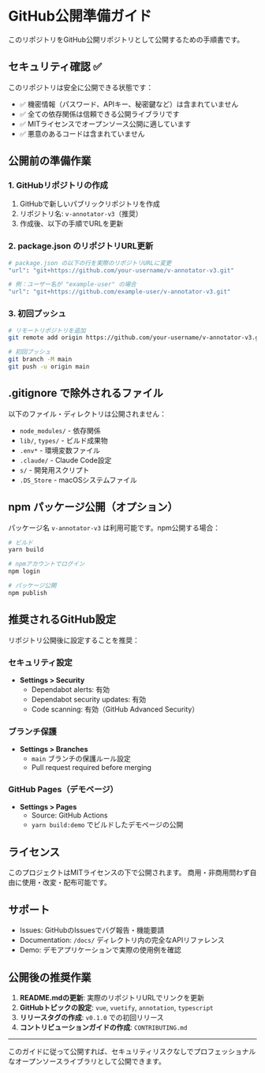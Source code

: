 # GitHub公開準備ガイド

このリポジトリをGitHub公開リポジトリとして公開するための手順書です。

## セキュリティ確認 ✅

このリポジトリは安全に公開できる状態です：

- ✅ 機密情報（パスワード、APIキー、秘密鍵など）は含まれていません
- ✅ 全ての依存関係は信頼できる公開ライブラリです
- ✅ MITライセンスでオープンソース公開に適しています
- ✅ 悪意のあるコードは含まれていません

## 公開前の準備作業

### 1. GitHubリポジトリの作成

1. GitHubで新しいパブリックリポジトリを作成
2. リポジトリ名: `v-annotator-v3`（推奨）
3. 作成後、以下の手順でURLを更新

### 2. package.json のリポジトリURL更新

```bash
# package.json の以下の行を実際のリポジトリURLに変更
"url": "git+https://github.com/your-username/v-annotator-v3.git"

# 例：ユーザー名が "example-user" の場合
"url": "git+https://github.com/example-user/v-annotator-v3.git"
```

### 3. 初回プッシュ

```bash
# リモートリポジトリを追加
git remote add origin https://github.com/your-username/v-annotator-v3.git

# 初回プッシュ
git branch -M main
git push -u origin main
```

## .gitignore で除外されるファイル

以下のファイル・ディレクトリは公開されません：

- `node_modules/` - 依存関係
- `lib/`, `types/` - ビルド成果物
- `.env*` - 環境変数ファイル
- `.claude/` - Claude Code設定
- `s/` - 開発用スクリプト
- `.DS_Store` - macOSシステムファイル

## npm パッケージ公開（オプション）

パッケージ名 `v-annotator-v3` は利用可能です。npm公開する場合：

```bash
# ビルド
yarn build

# npmアカウントでログイン
npm login

# パッケージ公開
npm publish
```

## 推奨されるGitHub設定

リポジトリ公開後に設定することを推奨：

### セキュリティ設定
- **Settings > Security**
  - Dependabot alerts: 有効
  - Dependabot security updates: 有効
  - Code scanning: 有効（GitHub Advanced Security）

### ブランチ保護
- **Settings > Branches**
  - `main` ブランチの保護ルール設定
  - Pull request required before merging

### GitHub Pages（デモページ）
- **Settings > Pages**
  - Source: GitHub Actions
  - `yarn build:demo` でビルドしたデモページの公開

## ライセンス

このプロジェクトはMITライセンスの下で公開されます。
商用・非商用問わず自由に使用・改変・配布可能です。

## サポート

- Issues: GitHubのIssuesでバグ報告・機能要請
- Documentation: `/docs/` ディレクトリ内の完全なAPIリファレンス
- Demo: デモアプリケーションで実際の使用例を確認

## 公開後の推奨作業

1. **README.mdの更新**: 実際のリポジトリURLでリンクを更新
2. **GitHubトピックの設定**: `vue`, `vuetify`, `annotation`, `typescript`
3. **リリースタグの作成**: `v0.1.0` での初回リリース
4. **コントリビューションガイドの作成**: `CONTRIBUTING.md`

---

このガイドに従って公開すれば、セキュリティリスクなしでプロフェッショナルなオープンソースライブラリとして公開できます。